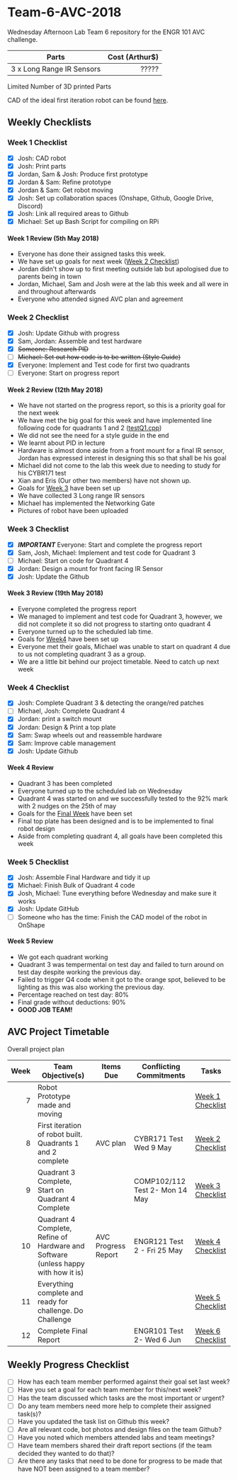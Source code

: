 # Team-6-AVC-2018
Wednesday Afternoon Lab Team 6 repository for the ENGR 101 AVC challenge.

| Parts                     | Cost (Arthur$)  |
| ------------------------- | ---------------:|
| 3 x Long Range IR Sensors |          ?????  |

Limited Number of 3D printed Parts

CAD of the ideal first iteration robot can be found [here](https://cad.onshape.com/documents/08e9d9368385752693ff540b/w/5e08d343f12d278fdeecea3f/e/0649d529fec4164917f1aebe).

## Weekly Checklists

### Week 1 Checklist
- [x] Josh: CAD robot
- [x] Josh: Print parts
- [x] Jordan, Sam & Josh: Produce first prototype
- [x] Jordan & Sam: Refine prototype
- [x] Jordan & Sam: Get robot moving
- [x] Josh: Set up collaboration spaces (Onshape, Github, Google Drive, Discord)
- [x] Josh: Link all required areas to Github
- [x] Michael: Set up Bash Script for compiling on RPi

#### Week 1 Review (5th May 2018)
* Everyone has done their assigned tasks this week.
* We have set up goals for next week ([Week 2 Checklist](#week-2-checklist))
* Jordan didn't show up to first meeting outside lab but apologised due to parents being in town
* Jordan, Michael, Sam and Josh were at the lab this week and all were in and throughout afterwards
* Everyone who attended signed AVC plan and agreement

### Week 2 Checklist
- [x] Josh: Update Github with progress
- [x] Sam, Jordan: Assemble and test hardware
- [x] ~~Someone: Research PID~~
- [ ] ~~Michael: Set out how code is to be written (Style Guide)~~
- [x] Everyone: Implement and Test code for first two quadrants
- [ ] Everyone: Start on progress report

#### Week 2 Review (12th May 2018)
* We have not started on the progress report, so this is a priority goal for the next week
* We have met the big goal for this week and have implemented line following code for quadrants 1 and 2 ([testQ1.cpp](testQ1.cpp))
* We did not see the need for a style guide in the end
* We learnt about PID in lecture
* Hardware is almost done aside from a front mount for a final IR sensor, Jordan has expressed interest in designing this so that shall be his goal
* Michael did not come to the lab this week due to needing to study for his CYBR171 test
* Xian and Eris (Our other two members) have not shown up.
* Goals for [Week 3](week-3-checklist) have been set up
* We have collected 3 Long range IR sensors
* Michael has implemented the Networking Gate
* Pictures of robot have been uploaded

### Week 3 Checklist
- [x] ***IMPORTANT*** Everyone: Start and complete the progress report
- [x] Sam, Josh, Michael: Implement and test code for Quadrant 3
- [ ] Michael: Start on code for Quadrant 4
- [x] Jordan: Design a mount for front facing IR Sensor
- [x] Josh: Update the Github

#### Week 3 Review (19th May 2018)
* Everyone completed the progress report
* We managed to implement and test code for Quadrant 3, however, we did not complete it so did not progress to starting onto quadrant 4
* Everyone turned up to the scheduled lab time.
* Goals for [Week4](week-4-checklist) have been set up 
* Everyone met their goals, Michael was unable to start on quadrant 4 due to us not completing quadrant 3 as a group.
* We are a little bit behind our project timetable. Need to catch up next week

### Week 4 Checklist
- [x] Josh: Complete Quadrant 3 & detecting the orange/red patches
- [ ] Michael, Josh: Complete Quadrant 4
- [x] Jordan: print a switch mount
- [x] Jordan: Design & Print a top plate
- [x] Sam: Swap wheels out and reassemble hardware
- [x] Sam: Improve cable management
- [x] Josh: Update Github

#### Week 4 Review
* Quadrant 3 has been completed
* Everyone turned up to the scheduled lab on Wednesday
* Quadrant 4 was started on and we successfully tested to the 92% mark with 2 nudges on the 25th of may
* Goals for the [Final Week](week-5-checklist) have been set
* Final top plate has been designed and is to be implemented to final robot design
* Aside from completing quadrant 4, all goals have been completed this week

### Week 5 Checklist
- [X] Josh: Assemble Final Hardware and tidy it up
- [X] Michael: Finish Bulk of Quadrant 4 code
- [X] Josh, Michael: Tune everything before Wednesday and make sure it works
- [X] Josh: Update GitHub
- [ ] Someone who has the time: Finish the CAD model of the robot in OnShape

#### Week 5 Review
* We got each quadrant working
* Quadrant 3 was tempermental on test day and failed to turn around on test day despite working the previous day.
* Failed to trigger Q4 code when it got to the orange spot, believed to be lighting as this was also working the previous day.
* Percentage reached on test day: 80%
* Final grade without deductions: 90%
* **GOOD JOB TEAM!**

## AVC Project Timetable
Overall project plan

| Week  | Team Objective(s) | Items Due | Conflicting Commitments | Tasks |
| ------------: | --------------- | ------ | ------ | ------ |
| 7  | Robot Prototype made and moving |   |   | [Week 1 Checklist](#week-1-checklist) |
| 8  | First iteration of robot built. Quadrants 1 and 2 complete  | AVC plan  | CYBR171 Test Wed 9 May | [Week 2 Checklist](#week-2-checklist) |
| 9  | Quadrant 3 Complete, Start on Quadrant 4 Complete  | | COMP102/112 Test 2- Mon 14 May  | [Week 3 Checklist](#week-3-checklist) |
| 10  | Quadrant 4 Complete, Refine of Hardware and Software (unless happy with how it is) | AVC Progress Report | ENGR121 Test 2 - Fri 25 May | [Week 4 Checklist](#week-4-checklist) |
| 11 | Everything complete and ready for challenge. Do Challenge| |  | [Week 5 Checklist](#week-5-checklist) |
| 12 | Complete Final Report | | ENGR101 Test 2- Wed 6 Jun | [Week 6 Checklist](#week-6-checklist)|

## Weekly Progress Checklist
- [ ] How has each team member performed against their goal set last week?
- [ ] Have you set a goal for each team member for this/next week?
- [ ] Has the team discussed which tasks are the most important or urgent?
- [ ] Do any team members need more help to complete their assigned task(s)?
- [ ] Have you updated the task list on Github this week?
- [ ] Are all relevant code, bot photos and design files on the team Github?
- [ ] Have you noted which members attended labs and team meetings?
- [ ] Have team members shared their draft report sections (if the team decided they wanted to do that)?
- [ ] Are there any tasks that need to be done for progress to be made that have NOT been assigned to a team member?
